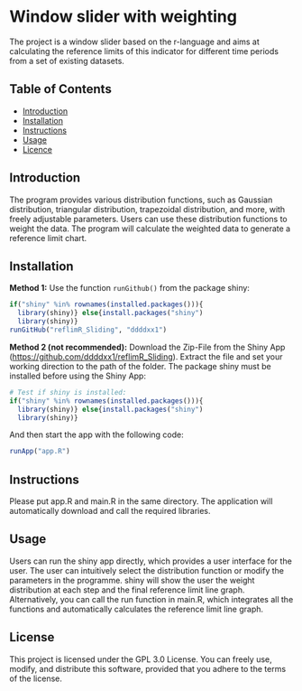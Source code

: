 # Window slider with weighting

The project is a window slider based on the r-language and aims at calculating the reference limits of this indicator for different time periods from a set of existing datasets.

## Table of Contents
- [Introduction](#Introduction)
- [Installation](#Installation)
- [Instructions](#Instructions)
- [Usage](#Usage)
- [Licence](#Licence)

## Introduction
The program provides various distribution functions, such as Gaussian distribution, triangular distribution, trapezoidal distribution, and more, with freely adjustable parameters. Users can use these distribution functions to weight the data. The program will calculate the weighted data to generate a reference limit chart.

## Installation

**Method 1:** Use the function `runGithub()` from the package shiny:

```R
if("shiny" %in% rownames(installed.packages())){
  library(shiny)} else{install.packages("shiny")
  library(shiny)}
runGitHub("reflimR_Sliding", "ddddxx1")
```

**Method 2 (not recommended):** Download the Zip-File from the Shiny App (https://github.com/ddddxx1/reflimR_Sliding). Extract the file and set your working direction to the path of the folder. The package shiny must be installed before using the Shiny App:

```R
# Test if shiny is installed:
if("shiny" %in% rownames(installed.packages())){
  library(shiny)} else{install.packages("shiny")
  library(shiny)}
```

And then start the app with the following code:

```R
runApp("app.R")
```



## Instructions
Please put app.R and main.R in the same directory.
The application will automatically download and call the required libraries.

## Usage
Users can run the shiny app directly, which provides a user interface for the user. The user can intuitively select the distribution function or modify the parameters in the programme. shiny will show the user the weight distribution at each step and the final reference limit line graph.
Alternatively, you can call the run function in main.R, which integrates all the functions and automatically calculates the reference limit line graph.

## License
This project is licensed under the GPL 3.0 License. You can freely use, modify, and distribute this software, provided that you adhere to the terms of the license.